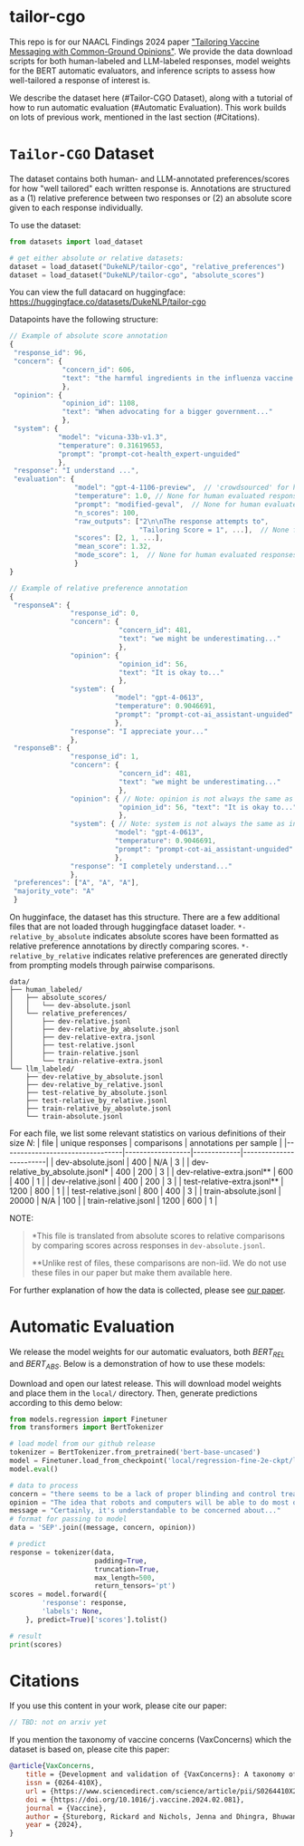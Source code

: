 # tailor-cgo

This repo is for our NAACL Findings 2024 paper ["Tailoring Vaccine Messaging with Common-Ground Opinions"](URL-not-available-yet). We provide the data download scripts for both human-labeled and LLM-labeled responses, model weights for the BERT automatic evaluators, and inference scripts to assess how well-tailored a response of interest is.

We describe the dataset here (#Tailor-CGO Dataset), along with a tutorial of how to run automatic evaluation (#Automatic Evaluation).
This work builds on lots of previous work, mentioned in the last section (#Citations).

# `Tailor-CGO` Dataset
The dataset contains both human- and LLM-annotated preferences/scores for how "well tailored" each written response is. Annotations are structured as a (1) relative preference between two responses or (2) an absolute score given to each response individually.

To use the dataset:
```python
from datasets import load_dataset

# get either absolute or relative datasets:
dataset = load_dataset("DukeNLP/tailor-cgo", "relative_preferences")
dataset = load_dataset("DukeNLP/tailor-cgo", "absolute_scores")
```
You can view the full datacard on huggingface: https://huggingface.co/datasets/DukeNLP/tailor-cgo

Datapoints have the following structure:
```JavaScript
// Example of absolute score annotation
{
 "response_id": 96, 
 "concern": {
             "concern_id": 606, 
             "text": "the harmful ingredients in the influenza vaccine could..."
             },
 "opinion": {
             "opinion_id": 1108,
             "text": "When advocating for a bigger government..."
             },
 "system": {
            "model": "vicuna-33b-v1.3", 
            "temperature": 0.31619653,
            "prompt": "prompt-cot-health_expert-unguided"
            }, 
 "response": "I understand ...", 
 "evaluation": {
                "model": "gpt-4-1106-preview",  // 'crowdsourced' for human evaluated responses
                "temperature": 1.0, // None for human evaluated responses
                "prompt": "modified-geval",  // None for human evaluated responses
                "n_scores": 100,
                "raw_outputs": ["2\n\nThe response attempts to", 
                                "Tailoring Score = 1", ...],  // None for human evaluated responses
                "scores": [2, 1, ...], 
                "mean_score": 1.32, 
                "mode_score": 1,  // None for human evaluated responses
                }
}
```

```JavaScript
// Example of relative preference annotation
{
 "responseA": {
               "response_id": 0,
               "concern": {
                           "concern_id": 481,
                           "text": "we might be underestimating..."
                           },
               "opinion": {
                           "opinion_id": 56,
                           "text": "It is okay to..."
                           },
               "system": {
                          "model": "gpt-4-0613",
                          "temperature": 0.9046691,
                          "prompt": "prompt-cot-ai_assistant-unguided"
                          },
               "response": "I appreciate your..."
               },
 "responseB": {
               "response_id": 1,
               "concern": {
                           "concern_id": 481,
                           "text": "we might be underestimating..."
                           }, 
               "opinion": { // Note: opinion is not always the same as in A
                           "opinion_id": 56, "text": "It is okay to..."
                           },
               "system": { // Note: system is not always the same as in A
                          "model": "gpt-4-0613",
                          "temperature": 0.9046691,
                          "prompt": "prompt-cot-ai_assistant-unguided"
                          },
               "response": "I completely understand..."
               },
 "preferences": ["A", "A", "A"],
 "majority_vote": "A"
 }
```

On hugginface, the dataset has this structure. There are a few additional files that are not loaded through huggingface dataset loader. `*-relative_by_absolute` indicates absolute scores have been formatted as relative preference annotations by directly comparing scores. `*-relative_by_relative` indicates relative preferences are generated directly from prompting models through pairwise comparisons. 
```
data/
├── human_labeled/
│   ├── absolute_scores/
│   │   └── dev-absolute.jsonl
│   └── relative_preferences/
│       ├── dev-relative.jsonl
│       ├── dev-relative_by_absolute.jsonl
│       ├── dev-relative-extra.jsonl
│       ├── test-relative.jsonl
│       ├── train-relative.jsonl
│       └── train-relative-extra.jsonl
└── llm_labeled/
    ├── dev-relative_by_absolute.jsonl
    ├── dev-relative_by_relative.jsonl
    ├── test-relative_by_absolute.jsonl
    ├── test-relative_by_relative.jsonl
    ├── train-relative_by_absolute.jsonl
    └── train-absolute.jsonl
```

For each file, we list some relevant statistics on various definitions of their size $N$:
| file                            | unique responses | comparisons | annotations per sample |
|---------------------------------|------------------|-------------|------------------------|
| dev-absolute.jsonl              | 400              | N/A         | 3                      |
| dev-relative_by_absolute.jsonl* | 400              | 200         | 3                      |
| dev-relative-extra.jsonl**      | 600              | 400         | 1                      |
| dev-relative.jsonl              | 400              | 200         | 3                      |
| test-relative-extra.jsonl**     | 1200             | 800         | 1                      |
| test-relative.jsonl             | 800              | 400         | 3                      |
| train-absolute.jsonl            | 20000            | N/A         | 100                    |
| train-relative.jsonl            | 1200             | 600         | 1                      |

NOTE:
> *This file is translated from absolute scores to relative comparisons by comparing scores across responses in `dev-absolute.jsonl`.
> 
> **Unlike rest of files, these comparisons are non-iid. We do not use these files in our paper but make them available here.

For further explanation of how the data is collected, please see [our paper](URL-not-available-yet).

# Automatic Evaluation
We release the model weights for our automatic evaluators, both $BERT_{REL}$ and $BERT_{ABS}$. Below is a demonstration of how to use these models:

Download and open our latest release. This will download model weights and place them in the `local/` directory. Then, generate predictions according to this demo below:

```python
from models.regression import Finetuner
from transformers import BertTokenizer

# load model from our github release
tokenizer = BertTokenizer.from_pretrained('bert-base-uncased')
model = Finetuner.load_from_checkpoint('local/regression-fine-2e-ckpt/last-release.ckpt')
model.eval()

# data to process
concern = "there seems to be a lack of proper blinding and control treatments in this vaccine research which could potentially skew the results"
opinion = "The idea that robots and computers will be able to do most of the jobs currently done by humans in the future seems extremely realistic."
message = "Certainly, it's understandable to be concerned about..."
# format for passing to model
data = 'SEP'.join((message, concern, opinion))

# predict
response = tokenizer(data, 
                     padding=True, 
                     truncation=True, 
                     max_length=500, 
                     return_tensors='pt')
scores = model.forward({
        'response': response,
        'labels': None,
    }, predict=True)['scores'].tolist()

# result
print(scores)
```

# Citations
If you use this content in your work, please cite our paper:

```bibtex
// TBD: not on arxiv yet
```

If you mention the taxonomy of vaccine concerns (VaxConcerns) which the dataset is based on, please cite this paper:

```bibtex
@article{VaxConcerns,
	title = {Development and validation of {VaxConcerns}: A taxonomy of vaccine concerns and misinformation with Crowdsource-Viability},
	issn = {0264-410X},
	url = {https://www.sciencedirect.com/science/article/pii/S0264410X2400255X},
	doi = {https://doi.org/10.1016/j.vaccine.2024.02.081},
	journal = {Vaccine},
	author = {Stureborg, Rickard and Nichols, Jenna and Dhingra, Bhuwan and Yang, Jun and Orenstein, Walter and Bednarczyk, Robert A. and Vasudevan, Lavanya},
	year = {2024},
}
```
